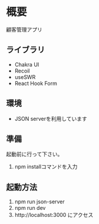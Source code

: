 # 概要

顧客管理アプリ

## ライブラリ

- Chakra UI
- Recoil
- useSWR
- React Hook Form

## 環境

- JSON serverを利用しています

## 準備

起動前に行って下さい。

1. npm installコマンドを入力


## 起動方法

1. npm run json-server
2. npm run dev
3. http://localhost:3000 にアクセス